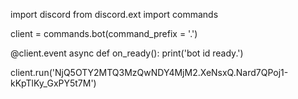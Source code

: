 import discord
from discord.ext import commands

client = commands.bot(command_prefix = '.')

@client.event
async def on_ready():
  print('bot id ready.')
  
client.run('NjQ5OTY2MTQ3MzQwNDY4MjM2.XeNsxQ.Nard7QPoj1-kKpTlKy_GxPY5t7M')
